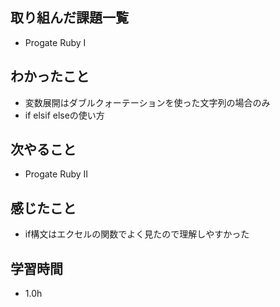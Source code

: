 ## 取り組んだ課題一覧
- Progate Ruby I

## わかったこと
- 変数展開はダブルクォーテーションを使った文字列の場合のみ
- if elsif elseの使い方

## 次やること
- Progate Ruby Ⅱ

## 感じたこと
- if構文はエクセルの関数でよく見たので理解しやすかった

## 学習時間
- 1.0h
